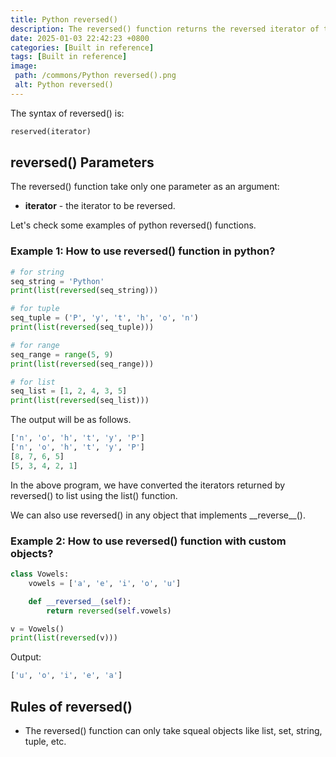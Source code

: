 ```yaml
---
title: Python reversed()
description: The reversed() function returns the reversed iterator of the given sequence object.
date: 2025-01-03 22:42:23 +0800
categories: [Built in reference]
tags: [Built in reference]
image:
 path: /commons/Python reversed().png
 alt: Python reversed()
---
```


<script type="text/javascript">
	atOptions = {
		'key' : 'f934c5057f4cfe34762901514605d248',
		'format' : 'iframe',
		'height' : 180,
		'width' : 300,
		'params' : {}
	};
</script>
<script type="text/javascript" src="//www.highperformanceformat.com/f934c5057f4cfe34762901514605d248/invoke.js"></script>
The syntax of reversed() is:

```python
reserved(iterator)

```

## reversed() Parameters

The reversed() function take  only one parameter as an argument:

<script type="text/javascript">
	atOptions = {
		'key' : 'f934c5057f4cfe34762901514605d248',
		'format' : 'iframe',
		'height' : 180,
		'width' : 300,
		'params' : {}
	};
</script>
<script type="text/javascript" src="//www.highperformanceformat.com/f934c5057f4cfe34762901514605d248/invoke.js"></script>
* **iterator** \- the iterator to be reversed.

Let's check some examples of python reversed() functions.
<script type="text/javascript">
	atOptions = {
		'key' : 'f934c5057f4cfe34762901514605d248',
		'format' : 'iframe',
		'height' : 180,
		'width' : 300,
		'params' : {}
	};
</script>
<script type="text/javascript" src="//www.highperformanceformat.com/f934c5057f4cfe34762901514605d248/invoke.js"></script>

### Example 1: How to use reversed() function in python?

```python
# for string
seq_string = 'Python'
print(list(reversed(seq_string)))

# for tuple
seq_tuple = ('P', 'y', 't', 'h', 'o', 'n')
print(list(reversed(seq_tuple)))

# for range
seq_range = range(5, 9)
print(list(reversed(seq_range)))

# for list
seq_list = [1, 2, 4, 3, 5]
print(list(reversed(seq_list)))

```

The output will be as follows.

```python
['n', 'o', 'h', 't', 'y', 'P']
['n', 'o', 'h', 't', 'y', 'P']
[8, 7, 6, 5]
[5, 3, 4, 2, 1]

```

In the above program, we have converted the iterators returned by reversed() to list using the list() function.

We can also use reversed() in any object that implements \_\_reverse\_\_().

### Example 2:  How to use reversed() function with custom objects?

```python
class Vowels:
    vowels = ['a', 'e', 'i', 'o', 'u']

    def __reversed__(self):
        return reversed(self.vowels)

v = Vowels()
print(list(reversed(v)))

```

Output:

```python
['u', 'o', 'i', 'e', 'a']

```

## Rules of reversed()

* The reversed() function can only take squeal objects like list, set, string, tuple, etc.